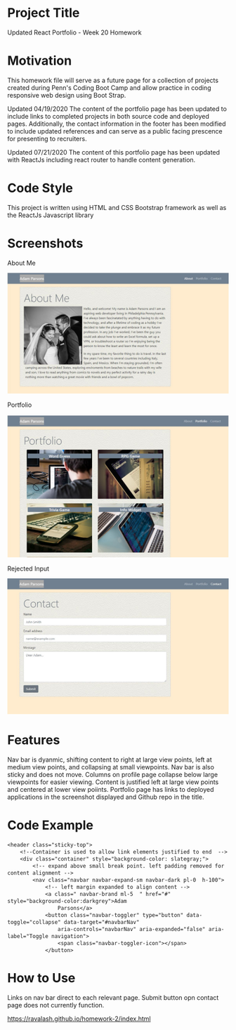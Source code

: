 # Project Title
Updated React Portfolio - Week 20 Homework

# Motivation 
This homework file will serve as a future page for a collection of projects created during Penn's Coding Boot Camp and allow practice in coding responsive web design using Boot Strap.

Updated 04/19/2020
The content of the portfolio page has been updated to include links to completed projects in both source code and deployed pages. Additionally, the contact information in the footer has been modified to include updated references and can serve as a public facing prescence for presenting to recruiters.

Updated 07/21/2020
The content of this portfolio page has been updated with ReactJs including react router to handle content generation.

# Code Style
This project is written using HTML and CSS Bootstrap framework as well as the ReactJs Javascript library

# Screenshots


About Me


![About](screenshots/about.jpg "About Me")


Portfolio


![Portfolio](screenshots/portfolio.jpg "Portfolio")


Rejected Input


![Contact](screenshots/contact.jpg "Contact")

# Features
Nav bar is dyanmic, shifting content to right at large view points, left at medium view points, and collapsing at small viewpoints. Nav bar is also sticky and does not move. Columns on profile page collapse below large viewpoints for easier viewing. Content is justified left at large view points and centered at lower view poiints. Portfolio page has links to deployed applications in the screenshot displayed and Github repo in the title. 

# Code Example
    <header class="sticky-top">
        <!--Container is used to allow link elements justified to end  -->
        <div class="container" style="background-color: slategray;">
            <!-- expand above small break point. left padding removed for content alignment -->
            <nav class="navbar navbar-expand-sm navbar-dark pl-0  h-100">
                <!-- left margin expanded to align content -->
                <a class=" navbar-brand ml-5  " href="#" style="background-color:darkgrey">Adam
                    Parsons</a>
                <button class="navbar-toggler" type="button" data-toggle="collapse" data-target="#navbarNav"
                    aria-controls="navbarNav" aria-expanded="false" aria-label="Toggle navigation">
                    <span class="navbar-toggler-icon"></span>
                </button>


# How to Use
Links on nav bar direct to each relevant page. Submit button opn contact page does not currently function.

https://ravalash.github.io/homework-2/index.html


